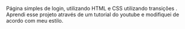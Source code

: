 Página simples de login, utilizando HTML e CSS utilizando transições . 
Aprendi esse projeto através de um tutorial do youtube e modifiquei de acordo com meu estilo.
